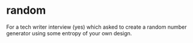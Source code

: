 # random
For a tech writer interview (yes) which asked to create a random number generator using some entropy of your own design.
